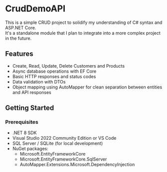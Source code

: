 # CrudDemoAPI

This is a simple CRUD project to solidify my understanding of C# syntax and ASP.NET Core.  
It's a standalone module that I plan to integrate into a more complex project in the future.  

## Features
- Create, Read, Update, Delete Customers and Products
- Async database operations with EF Core
- Basic HTTP responses and status codes
- Data validation with DTOs
- Object mapping using AutoMapper for clean separation between entities and API responses

## Getting Started

### Prerequisites
- .NET 8 SDK
- Visual Studio 2022 Community Edition or VS Code
- SQL Server / SQLite (for local development)
- NuGet packages:  
  - Microsoft.EntityFrameworkCore  
  - Microsoft.EntityFrameworkCore.SqlServer  
  - AutoMapper.Extensions.Microsoft.DependencyInjection  

